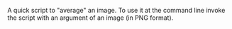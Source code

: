 
A quick script to "average" an image. To use it at the command line invoke the script with an argument of an image (in PNG format).
